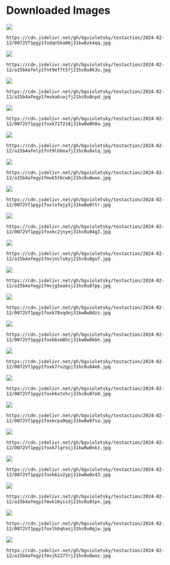 # Downloaded Images

![](https://cdn.jsdelivr.net/gh/bgvioletsky/testaction/2024-02-12/0072Vf1pgy1fodqn5ka06j31kw0zk4qq.jpg)
```
https://cdn.jsdelivr.net/gh/bgvioletsky/testaction/2024-02-12/0072Vf1pgy1fodqn5ka06j31kw0zk4qq.jpg
```
![](https://cdn.jsdelivr.net/gh/bgvioletsky/testaction/2024-02-12/a15b4afely1fnt9ef7t57j21hc0u0k3u.jpg)
```
https://cdn.jsdelivr.net/gh/bgvioletsky/testaction/2024-02-12/a15b4afely1fnt9ef7t57j21hc0u0k3u.jpg
```
![](https://cdn.jsdelivr.net/gh/bgvioletsky/testaction/2024-02-12/a15b4afegy1fmvka6cwjfj21hc0u0npd.jpg)
```
https://cdn.jsdelivr.net/gh/bgvioletsky/testaction/2024-02-12/a15b4afegy1fmvka6cwjfj21hc0u0npd.jpg
```
![](https://cdn.jsdelivr.net/gh/bgvioletsky/testaction/2024-02-12/0072Vf1pgy1foxk7272z8j31kw0w0h0a.jpg)
```
https://cdn.jsdelivr.net/gh/bgvioletsky/testaction/2024-02-12/0072Vf1pgy1foxk7272z8j31kw0w0h0a.jpg
```
![](https://cdn.jsdelivr.net/gh/bgvioletsky/testaction/2024-02-12/a15b4afely1fnt9lhboa7j21hc0u0alq.jpg)
```
https://cdn.jsdelivr.net/gh/bgvioletsky/testaction/2024-02-12/a15b4afely1fnt9lhboa7j21hc0u0alq.jpg
```
![](https://cdn.jsdelivr.net/gh/bgvioletsky/testaction/2024-02-12/a15b4afegy1fmvk5t6cwbj21hc0u0wwo.jpg)
```
https://cdn.jsdelivr.net/gh/bgvioletsky/testaction/2024-02-12/a15b4afegy1fmvk5t6cwbj21hc0u0wwo.jpg
```
![](https://cdn.jsdelivr.net/gh/bgvioletsky/testaction/2024-02-12/0072Vf1pgy1foxlnfwjy5j31kw0w0ttr.jpg)
```
https://cdn.jsdelivr.net/gh/bgvioletsky/testaction/2024-02-12/0072Vf1pgy1foxlnfwjy5j31kw0w0ttr.jpg
```
![](https://cdn.jsdelivr.net/gh/bgvioletsky/testaction/2024-02-12/0072Vf1pgy1foxkc2jnyej31hc0u04g2.jpg)
```
https://cdn.jsdelivr.net/gh/bgvioletsky/testaction/2024-02-12/0072Vf1pgy1foxkc2jnyej31hc0u04g2.jpg
```
![](https://cdn.jsdelivr.net/gh/bgvioletsky/testaction/2024-02-12/a15b4afegy1fmvjncls6yj21hc0u0guf.jpg)
```
https://cdn.jsdelivr.net/gh/bgvioletsky/testaction/2024-02-12/a15b4afegy1fmvjncls6yj21hc0u0guf.jpg
```
![](https://cdn.jsdelivr.net/gh/bgvioletsky/testaction/2024-02-12/a15b4afegy1fmvjg5oaksj21hc0u07pp.jpg)
```
https://cdn.jsdelivr.net/gh/bgvioletsky/testaction/2024-02-12/a15b4afegy1fmvjg5oaksj21hc0u07pp.jpg
```
![](https://cdn.jsdelivr.net/gh/bgvioletsky/testaction/2024-02-12/0072Vf1pgy1foxk78xqdoj31kw0w0dzz.jpg)
```
https://cdn.jsdelivr.net/gh/bgvioletsky/testaction/2024-02-12/0072Vf1pgy1foxk78xqdoj31kw0w0dzz.jpg
```
![](https://cdn.jsdelivr.net/gh/bgvioletsky/testaction/2024-02-12/0072Vf1pgy1foxk6sm8hcj31kw0w0kbh.jpg)
```
https://cdn.jsdelivr.net/gh/bgvioletsky/testaction/2024-02-12/0072Vf1pgy1foxk6sm8hcj31kw0w0kbh.jpg
```
![](https://cdn.jsdelivr.net/gh/bgvioletsky/testaction/2024-02-12/0072Vf1pgy1foxk7rv2gpj31hc0u04e6.jpg)
```
https://cdn.jsdelivr.net/gh/bgvioletsky/testaction/2024-02-12/0072Vf1pgy1foxk7rv2gpj31hc0u04e6.jpg
```
![](https://cdn.jsdelivr.net/gh/bgvioletsky/testaction/2024-02-12/0072Vf1pgy1foxk6xtxhrj31hc0u07o0.jpg)
```
https://cdn.jsdelivr.net/gh/bgvioletsky/testaction/2024-02-12/0072Vf1pgy1foxk6xtxhrj31hc0u07o0.jpg
```
![](https://cdn.jsdelivr.net/gh/bgvioletsky/testaction/2024-02-12/0072Vf1pgy1foxkcpa9qqj31kw0w07sa.jpg)
```
https://cdn.jsdelivr.net/gh/bgvioletsky/testaction/2024-02-12/0072Vf1pgy1foxkcpa9qqj31kw0w07sa.jpg
```
![](https://cdn.jsdelivr.net/gh/bgvioletsky/testaction/2024-02-12/0072Vf1pgy1foxk7lqroij31kw0w0nkz.jpg)
```
https://cdn.jsdelivr.net/gh/bgvioletsky/testaction/2024-02-12/0072Vf1pgy1foxk7lqroij31kw0w0nkz.jpg
```
![](https://cdn.jsdelivr.net/gh/bgvioletsky/testaction/2024-02-12/0072Vf1pgy1foxk6iv2ypj31kw0w0x43.jpg)
```
https://cdn.jsdelivr.net/gh/bgvioletsky/testaction/2024-02-12/0072Vf1pgy1foxk6iv2ypj31kw0w0x43.jpg
```
![](https://cdn.jsdelivr.net/gh/bgvioletsky/testaction/2024-02-12/a15b4afegy1fmvk16yis3j21hc0u0tpx.jpg)
```
https://cdn.jsdelivr.net/gh/bgvioletsky/testaction/2024-02-12/a15b4afegy1fmvk16yis3j21hc0u0tpx.jpg
```
![](https://cdn.jsdelivr.net/gh/bgvioletsky/testaction/2024-02-12/0072Vf1pgy1foxlhbqhasj31hc0u0qjw.jpg)
```
https://cdn.jsdelivr.net/gh/bgvioletsky/testaction/2024-02-12/0072Vf1pgy1foxlhbqhasj31hc0u0qjw.jpg
```
![](https://cdn.jsdelivr.net/gh/bgvioletsky/testaction/2024-02-12/a15b4afegy1fmvjh2277rj21hc0u0woz.jpg)
```
https://cdn.jsdelivr.net/gh/bgvioletsky/testaction/2024-02-12/a15b4afegy1fmvjh2277rj21hc0u0woz.jpg
```
